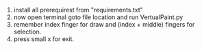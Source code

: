 1. install all prerequirest from "requirements.txt"
2. now open terminal goto file location and run VertualPaint.py
3. remember index finger for draw and (index + middle) fingers for selection.
4. press small x for exit. 